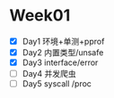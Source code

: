 # Week01
- [x] Day1 环境+单测+pprof
- [x] Day2 内置类型/unsafe
- [x] Day3 interface/error
- [ ] Day4 并发爬虫
- [ ] Day5 syscall /proc